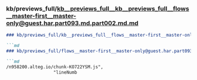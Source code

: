 ### kb/previews_full/kb__previews_full__kb__previews_full__flows__master-first__master-only@guest.har.part093.md.part002.md.md

```md
### kb/previews_full/kb__previews_full__flows__master-first__master-only@guest.har.part093.md.part002.md

```md
### kb/previews_full/flows__master-first__master-only@guest.har.part093.md (part 002)

```md
/n958200.alteg.io/chunk-KO722YSM.js",
                  "lineNumb
```

```

```

```
